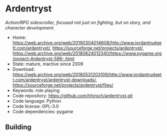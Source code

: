 # Ardentryst

_Action/RPG sidescroller, focused not just on fighting, but on story, and character development._

- Home: https://web.archive.org/web/20190304014608/http://www.jordantrudgett.com/ardentryst/, https://sourceforge.net/projects/ardentryst/, https://web.archive.org/web/20180624012340/https://www.pygame.org/project-Ardentryst-596-.html
- State: mature, inactive since 2009
- Download: https://web.archive.org/web/20180531203109/http://www.jordantrudgett.com/ardentryst/ardentryst-downloads/, https://sourceforge.net/projects/ardentryst/files/
- Keywords: role playing
- Code repository: https://github.com/hhirsch/ardentryst.git
- Code language: Python
- Code license: GPL-3.0
- Code dependencies: pygame

## Building

